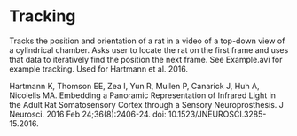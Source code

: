 # Tracking

Tracks the position and orientation of a rat in a video of a top-down view of a cylindrical chamber. Asks user to locate the rat on the first frame and uses that data to iteratively find the position the next frame. See Example.avi for example tracking. Used for Hartmann et al. 2016.

Hartmann K, Thomson EE, Zea I, Yun R, Mullen P, Canarick J, Huh A, Nicolelis MA. Embedding a Panoramic Representation of Infrared Light in the Adult Rat Somatosensory Cortex through a Sensory Neuroprosthesis. J Neurosci. 2016 Feb 24;36(8):2406-24. doi: 10.1523/JNEUROSCI.3285-15.2016.
